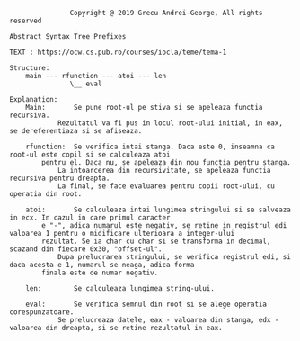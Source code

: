 				   Copyright @ 2019 Grecu Andrei-George, All rights reserved
				   
	Abstract Syntax Tree Prefixes

	TEXT : https://ocw.cs.pub.ro/courses/iocla/teme/tema-1

	Structure:
		main --- rfunction --- atoi --- len
				   \__ eval

	Explanation:
		Main:		Se pune root-ul pe stiva si se apeleaza functia recursiva.
				Rezultatul va fi pus in locul root-ului initial, in eax, se dereferentiaza si se afiseaza. 

		rfunction: 	Se verifica intai stanga. Daca este 0, inseamna ca root-ul este copil si se calculeaza atoi
			pentru el. Daca nu, se apeleaza din nou functia pentru stanga.
				La intoarcerea din recursivitate, se apeleaza functia recursiva pentru dreapta.
				La final, se face evaluarea pentru copii root-ului, cu operatia din root.

		atoi:		Se calculeaza intai lungimea stringului si se salveaza in ecx. In cazul in care primul caracter
			e "-", adica numarul este negativ, se retine in registrul edi valoarea 1 pentru o midificare ulterioara a integer-ului
			rezultat. Se ia char cu char si se transforma in decimal, scazand din fiecare 0x30, "offset-ul".
				Dupa prelucrarea stringului, se verifica registrul edi, si daca acesta e 1, numarul se neaga, adica forma
			finala este de numar negativ.

		len:		Se calculeaza lungimea string-ului.

		eval:		Se verifica semnul din root si se alege operatia corespunzatoare.
				Se prelucreaza datele, eax - valoarea din stanga, edx - valoarea din dreapta, si se retine rezultatul in eax.




















